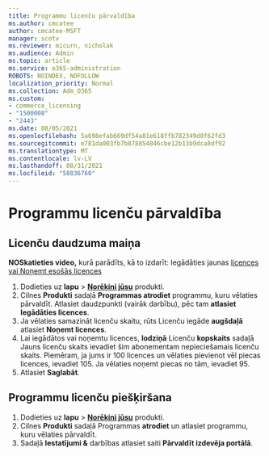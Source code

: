 ```yaml
---
title: Programmu licenču pārvaldība
ms.author: cmcatee
author: cmcatee-MSFT
manager: scotv
ms.reviewer: micurn, nicholak
ms.audience: Admin
ms.topic: article
ms.service: o365-administration
ROBOTS: NOINDEX, NOFOLLOW
localization_priority: Normal
ms.collection: Adm_O365
ms.custom:
- commerce_licensing
- "1500008"
- "2443"
ms.date: 08/05/2021
ms.openlocfilehash: 5a698efab669df54a81e618ffb782349d8f62fd3
ms.sourcegitcommit: e781da003fb7b878854846cbe12b13b9dca8df92
ms.translationtype: MT
ms.contentlocale: lv-LV
ms.lasthandoff: 08/31/2021
ms.locfileid: "58836760"
---
```

# <a name="manage-app-licenses"></a>Programmu licenču pārvaldība

## <a name="to-change-license-quantity"></a>Licenču daudzuma maiņa

**NOSkatieties video,** kurā parādīts, kā to izdarīt: Iegādāties jaunas [licences](https://go.microsoft.com/fwlink/p/?linkid=2154857) [vai Noņemt esošās licences](https://go.microsoft.com/fwlink/p/?linkid=2154938)

1. Dodieties uz **lapu**  >  **[Norēķini jūsu](https://go.microsoft.com/fwlink/p/?linkid=842054)** produkti.
2. Cilnes **Produkti** sadaļā **Programmas atrodiet** programmu, kuru vēlaties pārvaldīt. Atlasiet daudzpunkti (vairāk darbību), pēc tam **atlasiet Iegādāties licences**.
3. Ja vēlaties samazināt licenču skaitu, rūts Licenču iegāde **augšdaļā** atlasiet **Noņemt licences**.
4. Lai iegādātos vai noņemtu licences, **lodziņā** Licenču **kopskaits** sadaļā Jauns licenču skaits ievadiet šim abonementam nepieciešamais licenču skaits. Piemēram, ja jums ir 100 licences un vēlaties pievienot vēl piecas licences, ievadiet 105. Ja vēlaties noņemt piecas no tām, ievadiet 95.
5. Atlasiet **Saglabāt**.

## <a name="to-assign-app-licenses"></a>Programmu licenču piešķiršana

1. Dodieties uz **lapu**  >  **[Norēķini jūsu](https://go.microsoft.com/fwlink/p/?linkid=842054)** produkti.
2. Cilnes **Produkti** sadaļā Programmas **atrodiet** un atlasiet programmu, kuru vēlaties pārvaldīt.
3. Sadaļā **Iestatījumi &** darbības atlasiet saiti **Pārvaldīt izdevēja portālā**.